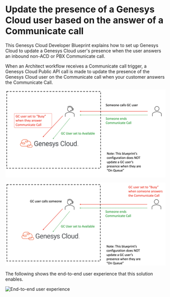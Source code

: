 # Update the presence of a Genesys Cloud user based on the answer of a Communicate call

This Genesys Cloud Developer Blueprint explains how to set up Genesys Cloud to update a Genesys Cloud user's presence when the user answers an inbound non-ACD or PBX Communicate call.

When an Architect workflow receives a Communicate call trigger, a Genesys Cloud Public API call is made to update the presence of the Genesys Cloud user on the Communicate call when your customer answers the Communicate Call.

![Inbound Communicate Call Genesys Cloud user presence flow](blueprint/images/inbound-communicate-call-gc-presence-workflow.png "Genesys Cloud presence update from an inbound Communicate call")

![Outbound Communicate Call Genesys Cloud user presence flow](blueprint/images/outbound-communicate-call-gc-presence-workflow.png "Genesys Cloud presence update from an outbound Communicate call")

The following shows the end-to-end user experience that this solution enables.

![End-to-end user experience](blueprint/images/GCPresenceUpdateonCommunicateCall.gif "End-to-end user experience")
